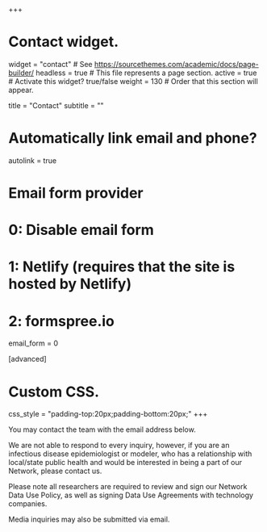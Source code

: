 +++
# Contact widget.
widget = "contact"  # See https://sourcethemes.com/academic/docs/page-builder/
headless = true  # This file represents a page section.
active = true  # Activate this widget? true/false
weight = 130  # Order that this section will appear.

title = "Contact"
subtitle = ""

# Automatically link email and phone?
autolink = true

# Email form provider
#   0: Disable email form
#   1: Netlify (requires that the site is hosted by Netlify)
#   2: formspree.io
email_form = 0

[advanced]
 # Custom CSS. 
 css_style = "padding-top:20px;padding-bottom:20px;"
+++

You may contact the team with the email address below. 

We are not able to respond to every inquiry, however, if you are an infectious disease epidemiologist or modeler, who has a relationship with local/state public health and would be interested in being a part of our Network, please contact us.  

Please note all researchers are required to review and sign our Network Data Use Policy, as well as signing Data Use Agreements with technology companies.

Media inquiries may also be submitted via email.

